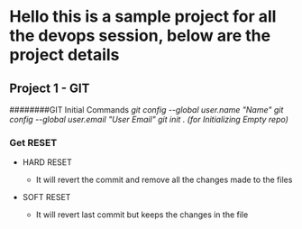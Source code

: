 # Hello this is a sample project for all the devops session, below are the project details

## Project 1 - GIT

########GIT Initial Commands
*git config --global user.name "Name"*
*git config --global user.email "User Email"*
*git init . (for Initializing Empty repo)*

### Get RESET

*	HARD RESET
     - It will revert the commit and remove all the changes made to the files

*	SOFT RESET
    - It will revert last commit but keeps the changes in the file
